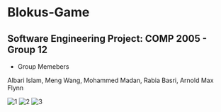# Blokus-Game
## Software Engineering Project: COMP 2005 - Group 12

* Group Memebers

Albari Islam, Meng Wang, Mohammed Madan, Rabia Basri, Arnold Max Flynn

![1](https://user-images.githubusercontent.com/46800620/111341523-8ae04980-865c-11eb-8bf6-f370fe276f97.PNG)
![2](https://user-images.githubusercontent.com/46800620/111341526-8c117680-865c-11eb-8264-0989669567db.PNG)
![3](https://user-images.githubusercontent.com/46800620/111340730-d7775500-865b-11eb-8b80-318c79bda10d.png)
